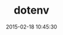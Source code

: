 ---
layout: post
title:  "dotenv"
repo:   "bkeepers/dotenv"
date:   2015-02-18 10:45:30
gemurl: https://github.com/bkeepers/dotenv
---